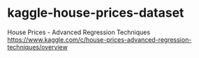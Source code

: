 # kaggle-house-prices-dataset

House Prices - Advanced Regression Techniques 
https://www.kaggle.com/c/house-prices-advanced-regression-techniques/overview
